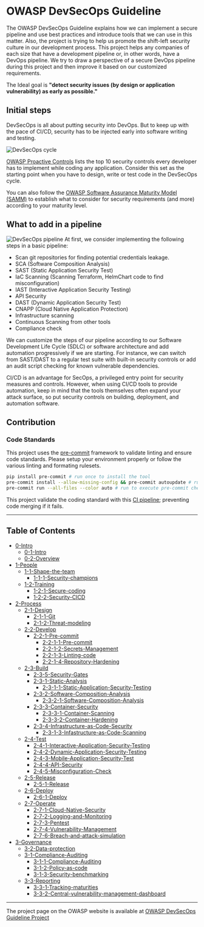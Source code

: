 # OWASP DevSecOps Guideline

The OWASP DevSecOps Guideline explains how we can implement a secure pipeline and use best practices and introduce tools that we can use in this matter. Also, the project is trying to help us promote the shift-left security culture in our development process.
This project helps any companies of each size that have a development pipeline or, in other words, have a DevOps pipeline.
We try to draw a perspective of a secure DevOps pipeline during this project and then improve it based on our customized requirements.

The Ideal goal is **"detect security issues (by design or application vulnerability) as early as possible."**

## Initial steps

DevSecOps is all about putting security into DevOps. But to keep up with the pace of CI/CD, security has to be injected early into software writing and testing.

![DevSecOps cycle](/assets/images/DevSecOps-cycle.png)

[OWASP Proactive Controls](https://owasp.org/www-project-proactive-controls/) lists the top 10 security controls every developer has to implement while coding any application. Consider this set as the starting point when you have to design, write or test code in the DevSecOps cycle.

You can also follow the [OWASP Software Assurance Maturity Model (SAMM)](https://owaspsamm.org/model/) to establish what to consider for security requirements (and more) according to your maturity level.

## What to add in a pipeline

![DevSecOps pipeline](/assets/images/DevSecOps-pipeline.png)
At first, we consider implementing the following steps in a basic pipeline:

- Scan git repositories for finding potential credentials leakage.
- SCA (Software Composition Analysis)
- SAST (Static Application Security Test)
- IaC Scanning (Scanning Terraform, HelmChart code to find misconfiguration)
- IAST (Interactive Application Security Testing)
- API Security
- DAST (Dynamic Application Security Test)
- CNAPP (Cloud Native Application Protection)
- Infrastructure scanning
- Continuous Scanning from other tools
- Compliance check

We can customize the steps of our pipeline according to our Software Development Life Cycle (SDLC) or software architecture and add automation progressively if we are starting.
For instance, we can switch from SAST/DAST to a regular test suite with built-in security controls or add an audit script checking for known vulnerable dependencies.

CI/CD is an advantage for SecOps, a privileged entry point for security measures and controls.
However, when using CI/CD tools to provide automation, keep in mind that the tools themselves often expand your attack surface, so put security controls on building, deployment, and automation software.

## Contribution

### Code Standards

This project uses the [pre-commit](https://pre-commit.com/) framework to validate linting and ensure code standards.  Please setup your environment properly or follow the various linting and formating rulesets.

```bash
pip install pre-commit # run once to install the tool
pre-commit install --allow-missing-config && pre-commit autoupdate # run once to init your repo
pre-commit run --all-files --color auto # run to execute pre-commit check ad-hoc
```

This project validate the coding standard with this [CI pipeline](.github/workflows/master.yml); preventing code merging if it fails.

---

## Table of Contents

- [0-Intro](current-version/0-Intro)
  - [0-1-Intro](current-version/0-Intro/0-1-Intro.md)
  - [0-2-Overview](current-version/0-Intro/0-2-Overview.md)
- [1-People](current-version/1-People)
  - [1-1-Shape-the-team](current-version/1-People/1-1-Shape-the-team)
    - [1-1-1-Security-champions](current-version/1-People/1-1-Shape-the-team/1-1-1-Security-champions.md)
  - [1-2-Training](current-version/1-People/1-2-Training)
    - [1-2-1-Secure-coding](current-version/1-People/1-2-Training/1-2-1-Secure-coding.md)
    - [1-2-2-Security-CICD](current-version/1-People/1-2-Training/1-2-2-Security-CICD.md)
- [2-Process](current-version/2-Process)
  - [2-1-Design](current-version/2-Process/2-1-Design)
    - [2-1-1-Git](current-version/2-Process/2-1-Design/2-1-1-Git)
    - [2-1-2-Threat-modeling](current-version/2-Process/2-1-Design/2-1-2-Threat-modeling.md)
  - [2-2-Develop](current-version/2-Process/2-2-Develop)
    - [2-2-1-Pre-commit](current-version/2-Process/2-2-Develop/2-2-1-Pre-commit)
      - [2-2-1-1-Pre-commit](current-version/2-Process/2-2-Develop/2-2-1-Pre-commit/2-2-1-1-Pre-commit.md)
      - [2-2-1-2-Secrets-Management](current-version/2-Process/2-2-Develop/2-2-1-Pre-commit/2-2-1-2-Secrets-Management.md)
      - [2-2-1-3-Linting-code](current-version/2-Process/2-2-Develop/2-2-1-Pre-commit/2-2-1-3-Linting-code.md)
      - [2-2-1-4-Repository-Hardening](current-version/2-Process/2-2-Develop/2-2-1-Pre-commit/2-2-1-4-Repository-Hardening.md)
  - [2-3-Build](current-version/2-Process/2-3-Build)
    - [2-3-5-Security-Gates](current-version/2-Process/2-3-Build/2-3-5-Security-Gates.md)
    - [2-3-1-Static-Analysis](current-version/2-Process/2-3-Build/2-3-1-Static-Analysis)
      - [2-3-1-1-Static-Application-Security-Testing](current-version/2-Process/2-3-Build/2-3-1-Static-Analysis/2-3-1-1-Static-Application-Security-Testing.md)
    - [2-3-2-Software-Composition-Analysis](current-version/2-Process/2-3-Build/2-3-2-Software-Composition-Analysis)
      - [2-3-2-1-Software-Composition-Analysis](current-version/2-Process/2-3-Build/2-3-2-Software-Composition-Analysis/2-3-2-1-Software-Composition-Analysis.md)
    - [2-3-3-Container-Security](current-version/2-Process/2-3-Build/2-3-3-Container-Security)
      - [2-3-3-1-Container-Scanning](current-version/2-Process/2-3-Build/2-3-3-Container-Security/2-3-3-1-Container-Scanning.md)
      - [2-3-3-2-Container-Hardening](current-version/2-Process/2-3-Build/2-3-3-Container-Security/2-3-3-2-Container-Hardening.md)
    - [2-3-4-Infrastructure-as-Code-Security](current-version/2-Process/2-3-Build/2-3-4-Infrastructure-as-Code-Security)
      - [2-3-1-3-Infastructure-as-Code-Scanning](current-version/2-Process/2-3-Build/2-3-4-Infrastructure-as-Code-Security/2-3-1-3-Infastructure-as-Code-Scanning.md)
  - [2-4-Test](current-version/2-Process/2-4-Test)
    - [2-4-1-Interactive-Application-Security-Testing](current-version/2-Process/2-4-Test/2-4-1-Interactive-Application-Security-Testing.md)
    - [2-4-2-Dynamic-Application-Security-Testing](current-version/2-Process/2-4-Test/2-4-2-Dynamic-Application-Security-Testing.md)
    - [2-4-3-Mobile-Application-Security-Test](current-version/2-Process/2-4-Test/2-4-3-Mobile-Application-Security-Test.md)
    - [2-4-4-API-Security](current-version/2-Process/2-4-Test/2-4-4-API-Security.md)
    - [2-4-5-Misconfiguration-Check](current-version/2-Process/2-4-Test/2-4-5-Misconfiguration-Check.md)
  - [2-5-Release](current-version/2-Process/2-5-Release)
    - [2-5-1-Release](current-version/2-Process/2-5-Release/2-5-1-Release.md)
  - [2-6-Deploy](current-version/2-Process/2-6-Deploy)
    - [2-6-1-Deploy](current-version/2-Process/2-6-Deploy/2-6-1-Deploy.md)
  - [2-7-Operate](current-version/2-Process/2-7-Operate)
    - [2-7-1-Cloud-Native-Security](current-version/2-Process/2-7-Operate/2-7-1-Cloud-Native-Security.md)
    - [2-7-2-Logging-and-Monitoring](current-version/2-Process/2-7-Operate/2-7-2-Logging-and-Monitoring.md)
    - [2-7-3-Pentest](current-version/2-Process/2-7-Operate/2-7-3-Pentest.md)
    - [2-7-4-Vulnerability-Management](current-version/2-Process/2-7-Operate/2-7-4-Vulnerability-Management.md)
    - [2-7-6-Breach-and-attack-simulation](current-version/2-Process/2-7-Operate/2-7-6-Breach-and-attack-simulation.md)
- [3-Governance](current-version/3-Governance)
  - [3-2-Data-protection](current-version/3-Governance/3-2-Data-protection.md)
  - [3-1-Compliance-Auditing](current-version/3-Governance/3-1-Compliance-Auditing)
    - [3-1-1-Compliance-Auditing](current-version/3-Governance/3-1-Compliance-Auditing/3-1-1-Compliance-Auditing.md)
    - [3-1-2-Policy-as-code](current-version/3-Governance/3-1-Compliance-Auditing/3-1-2-Policy-as-code.md)
    - [3-1-3-Security-benchmarking](current-version/3-Governance/3-1-Compliance-Auditing/3-1-3-Security-benchmarking.md)
  - [3-3-Reporting](current-version/3-Governance/3-3-Reporting)
    - [3-3-1-Tracking-maturities](current-version/3-Governance/3-3-Reporting/3-3-1-Tracking-maturities.md)
    - [3-3-2-Central-vulnerability-management-dashboard](current-version/3-Governance/3-3-Reporting/3-3-2-Central-vulnerability-management-dashboard.md)

---

The project page on the OWASP website is available at [OWASP DevSecOps Guideline Project](https://owasp.org/www-project-devsecops-guideline/)
